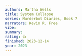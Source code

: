 ```yaml
---
authors: Martha Wells
title: System Collapse
series: Murderbot Diaries, Book 7
narrators: Kevin R. Free
vibe:
summary:
rating: 👍
finished: 2023-12-14
year: 2023
---
```

